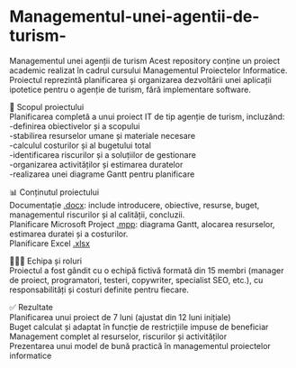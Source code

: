 # Managementul-unei-agentii-de-turism-
Managementul unei agenții de turism 
Acest repository conține un proiect academic realizat în cadrul cursului Managementul Proiectelor Informatice. Proiectul reprezintă planificarea și organizarea dezvoltării unei aplicații ipotetice pentru o agenție de turism, fără implementare software.

🎯 Scopul proiectului  
Planificarea completă a unui proiect IT de tip agenție de turism, incluzând:  
-definirea obiectivelor și a scopului  
-stabilirea resurselor umane și materiale necesare  
-calculul costurilor și al bugetului total  
-identificarea riscurilor și a soluțiilor de gestionare  
-organizarea activităților și estimarea duratelor  
-realizarea unei diagrame Gantt pentru planificare

📊 Conținutul proiectului  
Documentație [.docx](https://github.com/georgianamadalinaa/Managementul-unei-agentii-de-turism-/blob/main/Axinte_Georgiana_Madalina_WORD.docx): include introducere, obiective, resurse, buget, managementul riscurilor și al calității, concluzii.  
Planificare Microsoft Project [.mpp](https://github.com/georgianamadalinaa/Managementul-unei-agentii-de-turism-/blob/main/Project-Axinte%20Georgiana%20Madalina.mpp): diagrama Gantt, alocarea resurselor, estimarea duratei și a costurilor.  
Planificare Excel [.xlsx](https://github.com/georgianamadalinaa/Managementul-unei-agentii-de-turism-/blob/main/MPS_Proiect.xlsx)

🧑‍🤝‍🧑 Echipa și roluri  
Proiectul a fost gândit cu o echipă fictivă formată din 15 membri (manager de proiect, programatori, testeri, copywriter, specialist SEO, etc.), cu responsabilități și costuri definite pentru fiecare.

✅ Rezultate  
Planificarea unui proiect de 7 luni (ajustat din 12 luni inițiale)  
Buget calculat și adaptat în funcție de restricțiile impuse de beneficiar   
Management complet al resurselor, riscurilor și activităților  
Prezentarea unui model de bună practică în managementul proiectelor informatice
